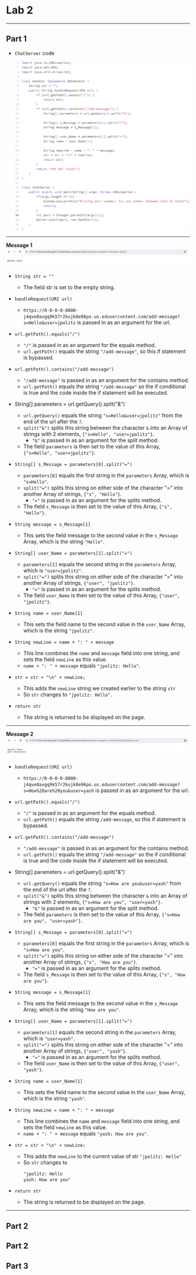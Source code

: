 # Lab 2
---
## Part 1
- `ChatServer` code

  ![Image](ChatServer_code.png)
---

**Message 1**
  ![Image](ChatServer_message1.png)

  - `String str = ""`
    - The field str is set to the empty string. 
  - `handleRequest(URI url)`
    - `https://0-0-0-0-8000-j4qve8avgq9k57r2kujk8e96po.us.edusercontent.com/add-message?s=Hello&user=jpolitz` is passed in as an argument for the url.
  - `url.getPath().equals("/")`
    - `"/"` is passed in as an argument for the equals method.  
    - `url.getPath()` equals the string `"/add-message"`, so this if statement is bypassed.
  - `url.getPath().contains("/add-message")`
    - `"/add-message"` is passed in as an argument for the contains method.
    - `url.getPath()` equals the string `"/add-message"` so the if conditional is true and the code inside the if statement will be executed.
  - String[] parameters = url.getQuery().split("&")`
    - `url.getQuery()` equals the string `"s=Hello&user=jpolitz"` from the end of the url after the `?`.
    - `split("&")` splits this string between the character `&` into an Array of strings with 2 elements, `{"s=Hello", "user=jpolitz"}`.
      - `"&"` is passed in as an argument for the split method.
    -  The field `parameters` is then set to the value of this Array, `{"s=Hello", "user=jpolitz"}`.
      
  - `String[] s_Message = parameters[0].split("=")`
    - `parameters[0]` equals the first string in the `parameters` Array, which is `"s=Hello"`.
    - `split("=")` splits this string on either side of the character "=" into another Array of strings, `{"s", "Hello"}`.
      - `"="` is passed in as an argument for the splits method.  
    - The field `s_Message` is then set to the value of this Array, `{"s", "Hello"}`.
  - `String message = s_Message[1]`
    - This sets the field message to the second value in the `s_Message` Array, which is the string `"Hello"`.
  
  - `String[] user_Name = parameters[1].split("=")`
    - `parameters[1]` equals the second string in the `parameters` Array, which is `"user=jpolitz"`.
    - `split("=")` splits this string on either side of the character "=" into another Array of strings, `{"user", "jpolitz"}`.
      - `"="` is passed in as an argument for the splits method.
    - The field `user_Name` is then set to the value of this Array, `{"user", "jpolitz"}`.
  - `String name = user_Name[1]`
    - This sets the field name to the second value in the `user_Name` Array, which is the string `"jpolitz"`.

  - `String newLine = name + ": " + message`
    - This line combines the `name` and `message` field into one string, and sets the field `newLine` as this value.
    - `name + ": " + message` equals `"jpolitz: Hello"`.
  - `str = str + "\n" + newLine;`
    - This adds the `newLine` string we created earlier to the string `str`
    - So `str` changes to `"jpolitz: Hello"`.   
  - `return str`
    - The string is returned to be displayed on the page.
---

**Message 2**
  ![Image](ChatServer_message2.png)
  - `handleRequest(URI url)`
    - `https://0-0-0-0-8000-j4qve8avgq9k57r2kujk8e96po.us.edusercontent.com/add-message?s=How%20are%20you&user=yash` is passed in as an argument for the url.
  - `url.getPath().equals("/")`
    - `"/"` is passed in as an argument for the equals method.  
    - `url.getPath()` equals the string `/add-message`, so this if statement is bypassed.
  - `url.getPath().contains("/add-message")`
    - `"/add-message"` is passed in as an argument for the contains method.
    - `url.getPath()` equals the string `"/add-message"` so the if conditional is true and the code inside the if statement will be executed.
  - String[] parameters = url.getQuery().split("&")`
    - `url.getQuery()` equals the string `"s=How are you&user=yash"` from the end of the url after the `?`.
    - `split("&")` splits this string between the character `&` into an Array of strings with 2 elements, `{"s=How are you", "user=yash"}`.
      - `"&"` is passed in as an argument for the split method.
    -  The field `parameters` is then set to the value of this Array, `{"s=How are you", "user=yash"}`.
      
  - `String[] s_Message = parameters[0].split("=")`
    - `parameters[0]` equals the first string in the `parameters` Array, which is `"s=How are you"`.
    - `split("=")` splits this string on either side of the character "=" into another Array of strings, `{"s", "How are you"}`.
      - `"="` is passed in as an argument for the splits method.  
    - The field `s_Message` is then set to the value of this Array, `{"s", "How are you"}`.
  - `String message = s_Message[1]`
    - This sets the field message to the second value in the `s_Message` Array, which is the string `"How are you"`.
  
  - `String[] user_Name = parameters[1].split("=")`
    - `parameters[1]` equals the second string in the `parameters` Array, which is `"user=yash"`.
    - `split("=")` splits this string on either side of the character "=" into another Array of strings, `{"user", "yash"}`.
      - `"="` is passed in as an argument for the splits method.
    - The field `user_Name` is then set to the value of this Array, `{"user", "yash"}`.
  - `String name = user_Name[1]`
    - This sets the field name to the second value in the `user_Name` Array, which is the string `"yash"`.

  - `String newLine = name + ": " + message`
    - This line combines the `name` and `message` field into one string, and sets the field `newLine` as this value.
    - `name + ": " + message` equals `"yash: How are you"`.
  - `str = str + "\n" + newLine;`
    - This adds the `newLine` to the current value of str `"jpolitz: Hello"`
    - So `str` changes to
      ```
      "jpolitz: Hello
      yash: How are you"
      ```
  - `return str`
    - The string is returned to be displayed on the page.
---

## Part 2



## Part 2

## Part 3
